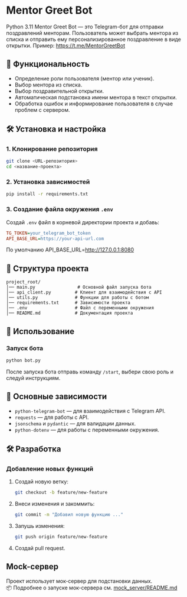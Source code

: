 # Mentor Greet Bot
Python 3.11
Mentor Greet Bot — это Telegram-бот для отправки поздравлений менторам. Пользователь может выбрать ментора из списка и отправить ему персонализированное поздравление в виде открытки.
Пример: https://t.me/MentorGreetBot

## 🚀 Функциональность
- Определение роли пользователя (ментор или ученик).
- Выбор ментора из списка.
- Выбор поздравительной открытки.
- Автоматическая подстановка имени ментора в текст открытки.
- Обработка ошибок и информирование пользователя в случае проблем с сервером.

## 🛠️ Установка и настройка
### 1. Клонирование репозитория
```sh
git clone <URL-репозитория>
cd <название-проекта>
```

### 2. Установка зависимостей
```sh
pip install -r requirements.txt
```

### 3. Создание файла окружения `.env`
Создай `.env` файл в корневой директории проекта и добавь:
```ini
TG_TOKEN=your_telegram_bot_token
API_BASE_URL=https://your-api-url.com
```
По умолчанию API_BASE_URL=http://127.0.0.1:8080
## 📜 Структура проекта
```
project_root/
│── main.py                # Основной файл запуска бота
│── api_client.py         # Клиент для взаимодействия с API
│── utils.py              # Функции для работы с ботом
│── requirements.txt      # Зависимости проекта
│── .env                  # Файл с переменными окружения
│── README.md             # Документация проекта
```

## 🔧 Использование
### Запуск бота
```sh
python bot.py
```

После запуска бота отправь команду `/start`, выбери свою роль и следуй инструкциям.

## 📌 Основные зависимости
- `python-telegram-bot` — для взаимодействия с Telegram API.
- `requests` — для работы с API.
- `jsonschema` и `pydantic` — для валидации данных.
- `python-dotenv` — для работы с переменными окружения.

## 🛠️ Разработка
### Добавление новых функций
1. Создай новую ветку:
   ```sh
   git checkout -b feature/new-feature
   ```
2. Внеси изменения и закоммить:
   ```sh
   git commit -m "Добавил новую функцию ..."
   ```
3. Запушь изменения:
   ```sh
   git push origin feature/new-feature
   ```
4. Создай pull request.

## Mock-сервер

Проект использует мок-сервер для подстановки данных.  
📦 Подробнее о запуске мок-сервера см. [mock_server/README.md](mock_server/README.md)
